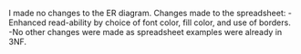 I made no changes to the ER diagram.
Changes made to the spreadsheet:
-Enhanced read-ability by choice of font color, fill color, and use of borders.
-No other changes were made as spreadsheet examples were already in 3NF.
